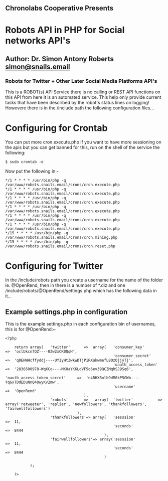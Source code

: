 ## Chronolabs Cooperative Presents
# Robots API in PHP for Social networks API's
## Author: Dr. Simon Antony Roberts <simon@snails.email>
### Robots for Twitter + Other Later Social Media Platforms API's
This is a ROBOT(s) API Service there is no calling or REST API functions on this API from here it is an automated service. This help only provide current tasks that have been described by the robot's status lines on logging! Howevere there is in the /include path the following configuration files...
# Configuring for Crontab
You can put more cron.execute.php if you want to have more sessioning on the apis but you can get banned for this, run on the shell of the service the following:

    $ sudo crontab -e

Now put the following in:-

    */1 * * * * /usr/bin/php -q /var/www/robots.snails.email/crons/cron.execute.php
    */1 * * * * /usr/bin/php -q /var/www/robots.snails.email/crons/cron.execute.php
    */1 * * * * /usr/bin/php -q /var/www/robots.snails.email/crons/cron.execute.php
    */1 * * * * /usr/bin/php -q /var/www/robots.snails.email/crons/cron.execute.php
    */1 * * * * /usr/bin/php -q /var/www/robots.snails.email/crons/cron.execute.php
    */1 * * * * /usr/bin/php -q /var/www/robots.snails.email/crons/cron.execute.php
    */15 * * * * /usr/bin/php -q /var/www/robots.snails.email/crons/cron.mining.php
    */15 * * * * /usr/bin/php -q /var/www/robots.snails.email/crons/cron.reset.php

# Configuring for Twitter
In the /include/robots path you create a username for the name of the folder ie. @OpenRend, then in there is a number of *.diz and one /include/robots/@OpenRend/settings.php which has the following data in it...

## Example settings.php in configuration
This is the example settings.php in each configuration bin of usernames, this is for @OpenRend:~

    <?php
    
        return array(   'twitter'      =>  array(   'consumer_key'                  =>  'oclbkcn7QZ----0Zw2xCK0QqH',
                                                    'consumer_secret'               =>  'q0EHWHcffyddj----UYIyHtZwkwDTjPiRXukwmefL8OzOjjyTj',
                                                    'oauth_access_token'            =>  '2836500978-WqXCo----MKHaYKKLdVF5o6ev39QCZMqhSJ9Sq6',
                                                    'oauth_access_token_secret'     =>  'n4RHXBolb9dM0kP5GWb----YqGxTDdEDuNnQ4OwyKv2mw',
                                                    'username'                      =>  'OpenRend'
                                       ),
                        'robots'       =>   array(  'twitter'           =>  array('retweeter', 'replier', 'newfollowers', 'thankfollowers', 'fairwellfollowers')
                                    ),
                        'thankfollowers'=> array(   'sesssion'                      =>  11,
                                                    'seconds'                       =>  8444
                                                ),
                        'fairwellfollowers'=> array('sesssion'                      =>  11,
                                                    'seconds'                       =>  8444
                                                )
                            
               );
                        
        ?>
